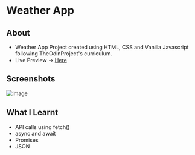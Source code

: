 # Weather App
## About
- Weather App Project created using HTML, CSS and Vanilla Javascript following TheOdinProject's curriculum.
- Live Preview -> [Here](https://devashishchakraborty.github.io/weather-app)

## Screenshots
![image](https://github.com/devashishchakraborty/weather-app/assets/49796291/afb91a5e-a973-4577-9bac-89b80573b904)

## What I Learnt
- API calls using fetch()
- async and await
- Promises
- JSON
